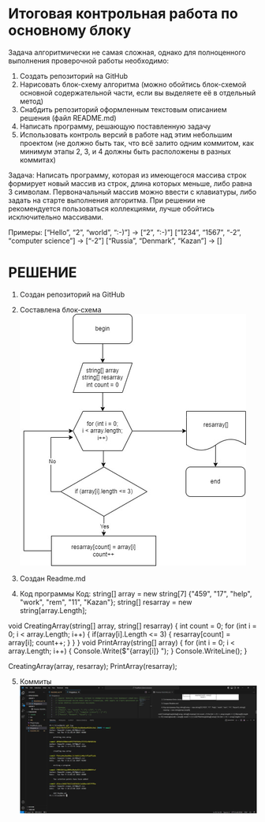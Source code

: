 # Итоговая контрольная работа по основному блоку

Задача алгоритмически не самая сложная, однако для полноценного выполнения проверочной работы необходимо:

1. Создать репозиторий на GitHub
2. Нарисовать блок-схему алгоритма (можно обойтись блок-схемой основной содержательной части, если вы выделяете её в отдельный метод)
3. Снабдить репозиторий оформленным текстовым описанием решения (файл README.md)
4. Написать программу, решающую поставленную задачу
5. Использовать контроль версий в работе над этим небольшим проектом (не должно быть так, что всё залито одним коммитом, как минимум этапы 2, 3, и 4 должны быть расположены в разных коммитах)

Задача: Написать программу, которая из имеющегося массива строк формирует новый массив из строк, длина которых меньше, либо равна 3 символам. Первоначальный массив можно ввести с клавиатуры, либо задать на старте выполнения алгоритма. При решении не рекомендуется пользоваться коллекциями, лучше обойтись исключительно массивами.

Примеры:
[“Hello”, “2”, “world”, “:-)”] → [“2”, “:-)”]
[“1234”, “1567”, “-2”, “computer science”] → [“-2”]
[“Russia”, “Denmark”, “Kazan”] → []

# РЕШЕНИЕ

1. Создан репозиторий на GitHub

2. Составлена блок-схема ![Блок схема](Diagram.jpg)

3. Создан Readme.md

4. Код программы
Код: string[] array = new string[7] {"459", "17", "help", "work", "rem", "11", "Kazan"};
string[] resarray = new string[array.Length];

void CreatingArray(string[] array, string[] resarray)
{
    int count = 0;
    for (int i = 0; i < array.Length; i++)
    {
    if(array[i].Length <= 3)
        {
        resarray[count] = array[i];
        count++;
        }
    }
}
void PrintArray(string[] array)
{
    for (int i = 0; i < array.Length; i++)
    {
        Console.Write($"{array[i]} ");
    }
    Console.WriteLine();
}

CreatingArray(array, resarray);
PrintArray(resarray);

5. Коммиты ![Коммиты](Commits.jpg)